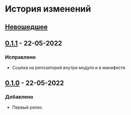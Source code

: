 # История изменений

## [Невошедшее]

## [0.1.1] - 22-05-2022
### Исправлено
- Ссылка на репозиторий внутри модуля и в манифесте.

## [0.1.0] - 22-05-2022
### Добавлено
- Первый релиз.


[Невошедшее]: https://github.com/interlark/parser_2gis/compare/v0.1.1...HEAD
[0.1.1]: https://github.com/interlark/parser_2gis/compare/v0.1.0...v0.1.1
[0.1.0]: https://github.com/interlark/parser_2gis/releases/tag/v0.1.0
